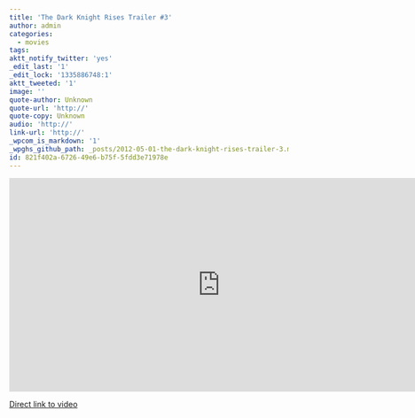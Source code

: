 ```yaml
---
title: 'The Dark Knight Rises Trailer #3'
author: admin
categories:
  - movies
tags: 
aktt_notify_twitter: 'yes'
_edit_last: '1'
_edit_lock: '1335886748:1'
aktt_tweeted: '1'
image: ''
quote-author: Unknown
quote-url: 'http://'
quote-copy: Unknown
audio: 'http://'
link-url: 'http://'
_wpcom_is_markdown: '1'
_wpghs_github_path: _posts/2012-05-01-the-dark-knight-rises-trailer-3.md
id: 821f402a-6726-49e6-b75f-5fdd3e71978e
---
```

<p><iframe width="759" height="386" src="http://www.youtube.com/embed/g8evyE9TuYk" frameborder="0" allowfullscreen></iframe></p>
<p><a href="http://www.youtube.com/watch?feature=player_embedded&amp;v=g8evyE9TuYk">Direct link to video</a></p>
